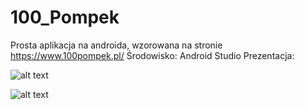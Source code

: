 # 100_Pompek
Prosta aplikacja na androida, wzorowana na stronie https://www.100pompek.pl/
Środowisko: Android Studio
Prezentacja:

![alt text](https://github.com/kamil0x13/images/blob/main/gif1.gif)

![alt text](https://github.com/kamil0x13/images/blob/main/gif2.gif)
